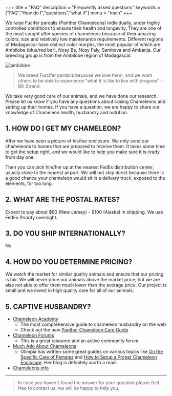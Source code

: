 +++
title = "FAQ"
description = "Frequently asked questions"
keywords = ["FAQ","How do I","questions","what if"]
menu = "main"
+++

We raise Fucifer pardalis (Panther Chameleons) individually, under highly controlled conditions to ensure their health and longevity. They are one of the most sought after species of chameleons because of their amazing colors, size and relatively low maintenance requirements. Different regions of Madagascar have distinct color morphs, the most popular of which are Ambilobe (blue/red bar), Nosy Be, Nosy Faly, Sambava and Ambanja. Our breeding group is from the Ambilobe region of Madagascar.

![ambilobe](/img/ambilobe.jpg)

> We breed Furcifer pardalis because we love them, and we want others to be able to experience "what it is like to live with dragons" - Bill Strand. 

We take very good care of our animals, and we have done our research. Please let us know if you have any questions about raising Chameleons and setting up their homes.  If you have a question, we are happy to share our knowledge of Chameleon health, husbandry and nutrition.

## 1. HOW DO I GET MY CHAMELEON?

After we have seen a picture of his/her enclosure. We only send our chameleons to homes that are prepared to receive them. It takes some time to get the setup right, and we would like to help you make sure it is ready from day one.

Then you can pick him/her up at the nearest FedEx distribution center, usually close to the nearest airport. We will not ship direct because there is a good chance your chameleon would sit in a delivery truck, exposed to the elements, for too long.

## 2. WHAT ARE THE POSTAL RATES?

Expect to pay about $60 (New Jersey) - $100 (Alaska) in shipping. We use FedEx Priority overnight.

## 3. DO YOU SHIP INTERNATIONALLY?

No

## 4. HOW DO YOU DETERMINE PRICING?

We watch the market for similar quality animals and ensure that our pricing is fair. We will never price our animals above the market price, but we are also not able to offer them much lower than the average price. Our project is small and we invest in high quality care for all of our animals. 

## 5. CAPTIVE HUSBANDRY?

- [Chameleon Academy](https://chameleonacademy.com/)
  - The most comprehensive guide to chameleon husbandry on the web
  - Check out the new [Panther Chameleon Care Guide](https://chameleonacademy.com/panther-chameleon-care/)
- [Chameleon Forums](https://www.chameleonforums.com/)
  - This is a great resource and an active community forum
- [Much Ado About Chameleons](http://www.muchadoaboutchameleons.com/)
  - Olimpia has written some great guides on various topics like [On the Specific Care of Females](http://www.muchadoaboutchameleons.com/2012/05/on-specific-care-of-females.html) and [How to Setup a Proper Chameleon Enclosure](http://www.muchadoaboutchameleons.com/2012/04/how-to-set-up-proper-chameleon.html). Her blog is definitely worth a read.
- [Chameleons.info](https://www.chameleons.info/en/furcifer-pardalis/)
---

> In case you haven't found the answer for your question please feel free to contact us, we will be happy to help you.
